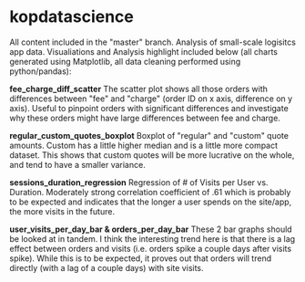 # kopdatascience
All content included in the "master" branch.
Analysis of small-scale logisitcs app data. Visualiations and Analysis highlight included below (all charts generated using Matplotlib, all data cleaning performed using python/pandas):

**fee_charge_diff_scatter**
The scatter plot shows all those orders with differences between "fee" and "charge" (order ID on x axis, difference on y axis). Useful to pinpoint orders with significant differences and investigate why these orders might have large differences between fee and charge.

**regular_custom_quotes_boxplot**
Boxplot of "regular" and "custom" quote amounts. Custom has a little higher median and is a little more compact dataset. This shows that custom quotes will be more lucrative on the whole, and tend to have a smaller variance.

**sessions_duration_regression**
Regression of # of Visits per User vs. Duration. Moderately strong correlation coefficient of .61 which is probably to be expected and indicates that the longer a user spends on the site/app, the more visits in the future.

**user_visits_per_day_bar & orders_per_day_bar**
These 2 bar graphs should be looked at in tandem. I think the interesting trend here is that there is a lag effect between orders and visits (i.e. orders spike a couple days after visits spike). While this is to be expected, it proves out that orders will trend directly (with a lag of a couple days) with site visits.

